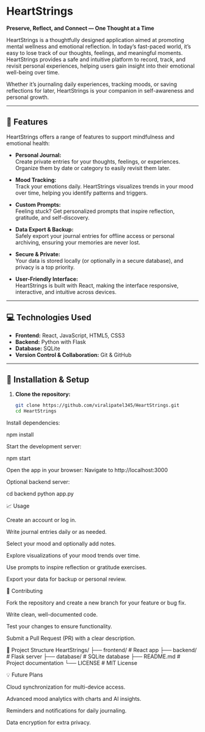 # HeartStrings



**Preserve, Reflect, and Connect — One Thought at a Time**  

HeartStrings is a thoughtfully designed application aimed at promoting mental wellness and emotional reflection. In today’s fast-paced world, it’s easy to lose track of our thoughts, feelings, and meaningful moments. HeartStrings provides a safe and intuitive platform to record, track, and revisit personal experiences, helping users gain insight into their emotional well-being over time.  

Whether it’s journaling daily experiences, tracking moods, or saving reflections for later, HeartStrings is your companion in self-awareness and personal growth.

---

## 🌟 Features

HeartStrings offers a range of features to support mindfulness and emotional health:

- **Personal Journal:**  
  Create private entries for your thoughts, feelings, or experiences. Organize them by date or category to easily revisit them later.  

- **Mood Tracking:**  
  Track your emotions daily. HeartStrings visualizes trends in your mood over time, helping you identify patterns and triggers.  

- **Custom Prompts:**  
  Feeling stuck? Get personalized prompts that inspire reflection, gratitude, and self-discovery.  

- **Data Export & Backup:**  
  Safely export your journal entries for offline access or personal archiving, ensuring your memories are never lost.  

- **Secure & Private:**  
  Your data is stored locally (or optionally in a secure database), and privacy is a top priority.  

- **User-Friendly Interface:**  
  HeartStrings is built with React, making the interface responsive, interactive, and intuitive across devices.  

---

## 💻 Technologies Used

- **Frontend:** React, JavaScript, HTML5, CSS3  
- **Backend:** Python with Flask  
- **Database:** SQLite  
- **Version Control & Collaboration:** Git & GitHub  

---

## 🚀 Installation & Setup

1. **Clone the repository:**
   ```bash
   git clone https://github.com/viralipatel345/HeartStrings.git
   cd HeartStrings
Install dependencies:

npm install


Start the development server:

npm start


Open the app in your browser:
Navigate to http://localhost:3000

Optional backend server:

cd backend
python app.py

📈 Usage

Create an account or log in.

Write journal entries daily or as needed.

Select your mood and optionally add notes.

Explore visualizations of your mood trends over time.

Use prompts to inspire reflection or gratitude exercises.

Export your data for backup or personal review.

🤝 Contributing

Fork the repository and create a new branch for your feature or bug fix.

Write clean, well-documented code.

Test your changes to ensure functionality.

Submit a Pull Request (PR) with a clear description.

📂 Project Structure
HeartStrings/
├── frontend/       # React app
├── backend/        # Flask server
├── database/       # SQLite database
├── README.md       # Project documentation
└── LICENSE         # MIT License

💡 Future Plans

Cloud synchronization for multi-device access.

Advanced mood analytics with charts and AI insights.

Reminders and notifications for daily journaling.

Data encryption for extra privacy.
